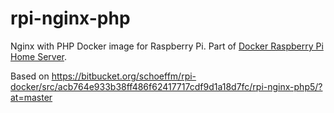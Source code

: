 # rpi-nginx-php

Nginx with PHP Docker image for Raspberry Pi. Part of [Docker Raspberry Pi Home Server](https://github.com/bingen/rpi_docker_home_server).

Based on https://bitbucket.org/schoeffm/rpi-docker/src/acb764e933b38ff486f62417717cdf9d1a18d7fc/rpi-nginx-php5/?at=master
